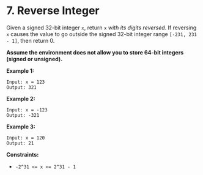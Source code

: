 # 7. Reverse Integer

Given a signed 32-bit integer `x`, return `x` _with its digits reversed_. If reversing `x` causes the value to go outside the signed 32-bit integer range `[-231, 231 - 1]`, then return 0.

__Assume the environment does not allow you to store 64-bit integers (signed or unsigned).__

__Example 1:__

    Input: x = 123
    Output: 321

__Example 2:__

    Input: x = -123
    Output: -321

__Example 3:__

    Input: x = 120
    Output: 21

__Constraints:__

* `-2^31 <= x <= 2^31 - 1`